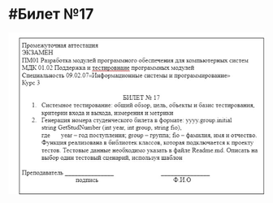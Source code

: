 #Билет №17
=====================
![Билет17](https://github.com/Ryuunooo/Ekzamen01.02/blob/main/img/bilet.jpeg)
